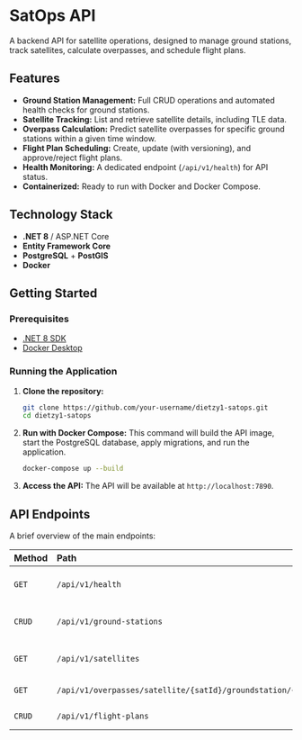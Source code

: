 # SatOps API

A backend API for satellite operations, designed to manage ground stations, track satellites, calculate overpasses, and schedule flight plans.

## Features

- **Ground Station Management:** Full CRUD operations and automated health checks for ground stations.
- **Satellite Tracking:** List and retrieve satellite details, including TLE data.
- **Overpass Calculation:** Predict satellite overpasses for specific ground stations within a given time window.
- **Flight Plan Scheduling:** Create, update (with versioning), and approve/reject flight plans.
- **Health Monitoring:** A dedicated endpoint (`/api/v1/health`) for API status.
- **Containerized:** Ready to run with Docker and Docker Compose.

## Technology Stack

- **.NET 8** / ASP.NET Core
- **Entity Framework Core**
- **PostgreSQL** + **PostGIS**
- **Docker**

## Getting Started

### Prerequisites

- [.NET 8 SDK](https://dotnet.microsoft.com/download/dotnet/8.0)
- [Docker Desktop](https://www.docker.com/products/docker-desktop/)

### Running the Application

1.  **Clone the repository:**

    ```bash
    git clone https://github.com/your-username/dietzy1-satops.git
    cd dietzy1-satops
    ```

2.  **Run with Docker Compose:**
    This command will build the API image, start the PostgreSQL database, apply migrations, and run the application.

    ```bash
    docker-compose up --build
    ```

3.  **Access the API:**
    The API will be available at `http://localhost:7890`.

## API Endpoints

A brief overview of the main endpoints:

| Method | Path                                                        | Description                  |
| :----- | :---------------------------------------------------------- | :--------------------------- |
| `GET`  | `/api/v1/health`                                            | Check the health of the API. |
| `CRUD` | `/api/v1/ground-stations`                                   | Manage ground stations.      |
| `GET`  | `/api/v1/satellites`                                        | List available satellites.   |
| `GET`  | `/api/v1/overpasses/satellite/{satId}/groundstation/{gsId}` | Calculate overpasses.        |
| `CRUD` | `/api/v1/flight-plans`                                      | Manage flight plans.         |
